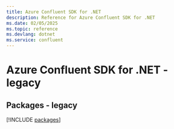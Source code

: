 ```yaml
---
title: Azure Confluent SDK for .NET
description: Reference for Azure Confluent SDK for .NET
ms.date: 02/05/2025
ms.topic: reference
ms.devlang: dotnet
ms.service: confluent
---
```

# Azure Confluent SDK for .NET - legacy
## Packages - legacy
[!INCLUDE [packages](confluent-index.md)]